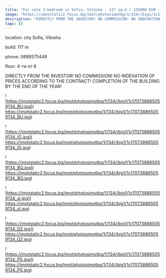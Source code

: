 ```yaml
---
title: "For sale 3-bedroom in Sofia, Vitosha - 117 sq.m / 232000 EUR :: imot.bg Ad"
image: "https://imotstatic2.focus.bg/imot/photosimotbg/1/134//big1/1c170738865059134_bq.jpg"
description: "DIRECTLY FROM THE INVESTOR! NO COMMISSION! NO INDEXATION OF PRICES ACCORDING TO THE CONTRACT! COMPLETION OF THE BUILDING BY THE END OF THE YEAR!"
tags: []
---
```


location: city Sofia, Vitosha

build: 117 m

phone: 0888575449

floor: 4-ти от 6

DIRECTLY FROM THE INVESTOR! NO COMMISSION! NO INDEXATION OF PRICES ACCORDING TO THE CONTRACT! COMPLETION OF THE BUILDING BY THE END OF THE YEAR!


![https://imotstatic2.focus.bg/imot/photosimotbg/1/134//big1/1c170738865059134_BU.jpg]( https://imotstatic2.focus.bg/imot/photosimotbg/1/134//big1/1c170738865059134_BU.jpg)


![https://imotstatic2.focus.bg/imot/photosimotbg/1/134//big1/1c170738865059134_IG.jpg]( https://imotstatic2.focus.bg/imot/photosimotbg/1/134//big1/1c170738865059134_IG.jpg)


![https://imotstatic2.focus.bg/imot/photosimotbg/1/134//big1/1c170738865059134_BQ.jpg]( https://imotstatic2.focus.bg/imot/photosimotbg/1/134//big1/1c170738865059134_BQ.jpg)


![https://imotstatic2.focus.bg/imot/photosimotbg/1/134//big1/1c170738865059134_sI.jpg]( https://imotstatic2.focus.bg/imot/photosimotbg/1/134//big1/1c170738865059134_sI.jpg)


![https://imotstatic2.focus.bg/imot/photosimotbg/1/134//big1/1c170738865059134_Q2.jpg]( https://imotstatic2.focus.bg/imot/photosimotbg/1/134//big1/1c170738865059134_Q2.jpg)


![https://imotstatic2.focus.bg/imot/photosimotbg/1/134//big1/1c170738865059134_PS.jpg]( https://imotstatic2.focus.bg/imot/photosimotbg/1/134//big1/1c170738865059134_PS.jpg)


